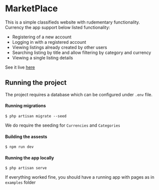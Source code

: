 # MarketPlace
This is a simple classifieds website with rudementary functionality. Currency the app support below listed functionality:

- Registering of a new account
- Logging in with a registered account
- Viewing listings already created by other users
- Searching listing by title and allow filtering by category and currency
- Viewing a single listing details

See it live [here](https://the-marketplace-tm.herokuapp.com/search)


## Running the project
The project requires a database which can be configured under `.env` file.

#### Running migrations

```console
$ php artisan migrate --seed
```

We do require the seeding for `Currencies` and `Categories`

#### Building the assests

```console
$ npm run dev
```

#### Running the app locally
```console
$ php artisan serve
```

If everything worked fine, you should have a running app with pages as in `examples` folder
